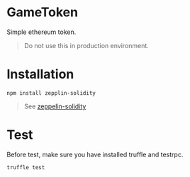 # GameToken

Simple ethereum token.

> Do not use this in production environment.

# Installation

    npm install zepplin-solidity


> See [zeppelin-solidity](https://github.com/OpenZeppelin/zeppelin-solidity)


# Test

Before test, make sure you have installed truffle and testrpc.

    truffle test
